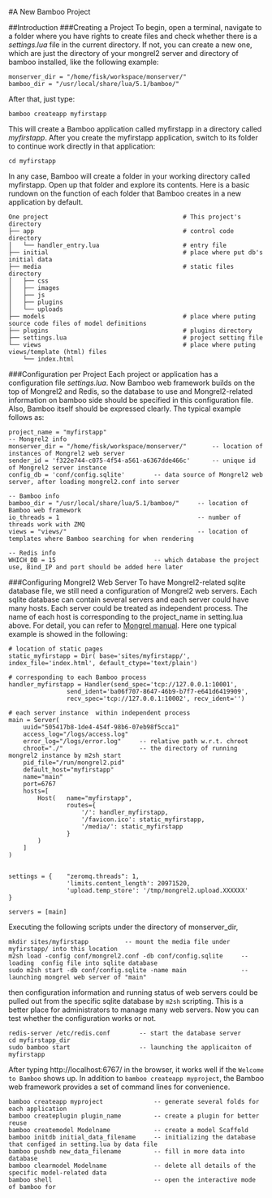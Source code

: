 #A New Bamboo Project

##Introduction 
###Creating a Project
To begin, open a terminal, navigate to a folder where you have rights to create files and check whether there is a *settings.lua* file in the current directory. If not, you can create a new one, which are just the directory of your mongrel2 server and directory of bamboo installed, like the following example:
	
	monserver_dir = "/home/fisk/workspace/monserver/"
	bamboo_dir = "/usr/local/share/lua/5.1/bamboo/" 
	
After that, just type:
	
	bamboo createapp myfirstapp
	
This will create a Bamboo application called myfirstapp in a directory called *myfirstapp*. After you create the myfirstapp application, switch to its folder to continue work directly in that application:
	
	cd myfirstapp
	
In any case, Bamboo will create a folder in your working directory called myfirstapp. Open up that folder and explore its contents. Here is a basic rundown on the function of each folder that Bamboo creates in a new application by default. 

	One project										# This project's directory
	├── app											# control code directory
	│   └── handler_entry.lua						# entry file
	├── initial										# place where put db's initial data
	├── media										# static files directory
	│   ├── css
	│   ├── images
	│   ├── js
	│   ├── plugins
	│   └── uploads
	├── models										# place where puting source code files of model definitions
	├── plugins										# plugins directory
	├── settings.lua								# project setting file
	└── views										# place where puting views/template (html) files
		└── index.html
		
		
###Configuration per Project
Each project or application has a configuration file *settings.lua*. Now Bamboo web framework builds on the top of Mongrel2 and Redis, so the database to use and Mongrel2-related information on bamboo side should be specified in this configuration file. Also, Bamboo itself should be expressed clearly. The typical example follows as:
	
	project_name = "myfirstapp"	
	-- Mongrel2 info 
	monserver_dir = "/home/fisk/workspace/monserver/"		-- location of instances of Mongrel2 web server
	sender_id = 'f322e744-c075-4f54-a561-a6367dde466c'		-- unique id of Mongrel2 server instance
	config_db = 'conf/config.sqlite'		-- data source of Mongrel2 web server, after loading mongrel2.conf into server
	
	-- Bamboo info
	bamboo_dir = "/usr/local/share/lua/5.1/bamboo/"		-- location of Bamboo web framework
	io_threads = 1										-- number of threads work with ZMQ
	views = "views/"									-- location of templates where Bamboo searching for when rendering
	
	-- Redis info 
	WHICH_DB = 15	     					-- which database the project use, Bind_IP and port should be added here later
	

###Configuring Mongrel2 Web Server
To have Mongrel2-related sqlite database file, we still need a configuration of Mongrel2 web servers. Each sqlite database can contain several servers and each server could have many hosts. Each server could be treated as independent process. The name of each host is corresponding to the project_name in setting.lua above. For detail, you can refer to [Mongrel manual](http://mongrel2.org/static/mongrel2-manual.html). Here one typical example is showed in the following:

	# location of static pages
	static_myfirstapp = Dir( base='sites/myfirstapp/', index_file='index.html', default_ctype='text/plain') 
	
	# corresponding to each Bamboo process
	handler_myfirstapp = Handler(send_spec='tcp://127.0.0.1:10001',
		            send_ident='ba06f707-8647-46b9-b7f7-e641d6419909',
		            recv_spec='tcp://127.0.0.1:10002', recv_ident='')
	
	# each server instance  within independent process
	main = Server(
		uuid="505417b8-1de4-454f-98b6-07eb98f5cca1"
		access_log="/logs/access.log"
		error_log="/logs/error.log"		-- relative path w.r.t. chroot 
		chroot="./"						-- the directory of running mongrel2 instance by m2sh start  
		pid_file="/run/mongrel2.pid"
		default_host="myfirstapp"
		name="main"   
		port=6767
		hosts=[ 
			Host(   name="myfirstapp", 
		            routes={ 
						'/': handler_myfirstapp,
		                '/favicon.ico': static_myfirstapp,
		                '/media/': static_myfirstapp
		            } 
		    )
		]
	)


	settings = {	"zeromq.threads": 1, 
					'limits.content_length': 20971520, 
					'upload.temp_store': '/tmp/mongrel2.upload.XXXXXX' 
	}

	servers = [main]
	
Executing the following scripts under the directory of monserver_dir, 
	
	mkdir sites/myfirstapp			-- mount the media file under myfirstapp/ into this location 
	m2sh load -config conf/mongrel2.conf -db conf/config.sqlite	 	-- loading  config file into sqlite database 
	sudo m2sh start -db conf/config.sqlite -name main				-- launching mongrel web server of "main"
	
then configuration information and running status of web servers could be pulled out from the specific sqlite database by `m2sh` scripting. This is a better place for administrators to manage many web servers. Now you can test whether the configuration works or not. 
	
	redis-server /etc/redis.conf		-- start the database server 
	cd myfirstapp_dir
	sudo bamboo start 					-- launching the applicaiton of myfirstapp
	
After typing http://localhost:6767/ in the browser, it works well if the `Welcome to Bamboo` shows up. In addition to `bamboo createapp myproject`, the Bamboo web framework provides a set of command lines for convenience.

	bamboo createapp myproject				-- generate several folds for each application
	bamboo createplugin plugin_name			-- create a plugin for better reuse
	bamboo createmodel Modelname			-- create a model Scaffold
	bamboo initdb initial_data_filename		-- initializing the database that configed in setting.lua by data file
	bamboo pushdb new_data_filename			-- fill in more data into database
	bamboo clearmodel Modelname				-- delete all details of the specific model-related data
	bamboo shell 							-- open the interactive mode of bamboo for 
	








